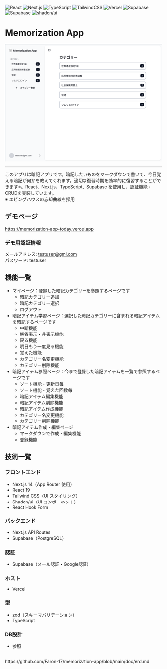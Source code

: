![React](https://img.shields.io/badge/React-19-61DAFB?logo=react&logoColor=white)
![Next.js](https://img.shields.io/badge/Next.js-15-000000?logo=nextdotjs&logoColor=white)
![TypeScript](https://img.shields.io/badge/TypeScript-5-3178C6?logo=typescript&logoColor=white)
![TailwindCSS](https://img.shields.io/badge/TailwindCSS-4-06B6D4?logo=tailwindcss&logoColor=white)
![Vercel](https://img.shields.io/badge/Vercel-Host-000000?logo=vercel&logoColor=white)
![Supabase](https://img.shields.io/badge/Supabase-Auth-3ECF8E?logo=supabase&logoColor=white)
![Supabase](https://img.shields.io/badge/Supabase-PostgreSQL-3ECF8E?logo=supabase&logoColor=white)
![shadcn/ui](https://img.shields.io/badge/Shadcn-UI-black)

# Memorization App

![](./src/マイページ画面.png)
***
このアプリは暗記アプリです。暗記したいものをマークダウンで書いて、今日覚える暗記が何かを教えてくれます。適切な復習時期を効率的に復習することができます※。React、Next.js、TypeScript、Supabase を使用し、認証機能・CRUDを実装しています。
<br />
※ エビングハウスの忘却曲線を採用

## デモページ

https://memorization-app-today.vercel.app

### デモ用認証情報
メールアドレス: testuser@gml.com
<br />
パスワード: testuser

## 機能一覧
- マイページ：登録した暗記カテゴリーを参照するページです
  - 暗記カテゴリー追加
  - 暗記カテゴリー選択
  - ログアウト
- 暗記アイテム学習ページ：選択した暗記カテゴリーに含まれる暗記アイテムを暗記するページです
  - 中断機能
  - 解答表示・非表示機能
  - 戻る機能
  - 明日もう一度見る機能
  - 覚えた機能
  - カテゴリー名変更機能
  - カテゴリー削除機能
- 暗記アイテム参照ページ：今まで登録した暗記アイテムを一覧で参照するページです
  - ソート機能・更新日毎
  - ソート機能・覚えた回数毎
  - 暗記アイテム編集機能
  - 暗記アイテム削除機能
  - 暗記アイテム作成機能
  - カテゴリー名変更機能
  - カテゴリー削除機能
- 暗記アイテム作成・編集ページ
  - マークダウンで作成・編集機能
  - 登録機能

## 技術一覧
### フロントエンド
- Next.js 14（App Router 使用）
- React 19
- Tailwind CSS（UI スタイリング）
- Shadcn/ui（UI コンポーネント）
- React Hook Form

### バックエンド
- Next.js API Routes
- Supabase（PostgreSQL）

### 認証
- Supabase（メール認証・Google認証）

### ホスト
- Vercel
  
### 型
- zod（スキーマバリデーション）
- TypeScript

### DB設計
- 参照
<br />
https://github.com/Faron-17/memorization-app/blob/main/doc/erd.md